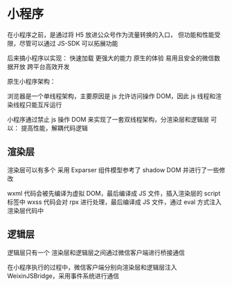 # 小程序

在小程序之前，是通过将 H5 放进公众号作为流量转换的入口，
但功能和性能受限，尽管可以通过 JS-SDK 可以拓展功能

后来搞小程序以实现：
快速加载
更强大的能力
原生的体验
易用且安全的微信数据开放
跨平台高效开发

原生小程序架构：

浏览器是一个单线程架构，主要原因是 js 允许访问操作 DOM，因此 js 线程和渲染线程只能互斥运行

小程序通过禁止 js 操作 DOM 来实现了一套双线程架构，分渲染层和逻辑层
可以：
提高性能，解耦代码逻辑

## 渲染层

渲染层可以有多个
采用 Exparser 组件模型参考了 shadow DOM 并进行了一些修改

wxml 代码会被先编译为虚拟 DOM，最后编译成 JS 文件，插入渲染层的 script 标签中
wxss 代码会对 rpx 进行处理，最后编译成 JS 文件，通过 eval 方式注入渲染层代码中

## 逻辑层

逻辑层只有一个
渲染层和逻辑层之间通过微信客户端进行桥接通信

在小程序执行的过程中，微信客户端分别向渲染层和逻辑层注入 WeixinJSBridge，采用事件系统进行通信
